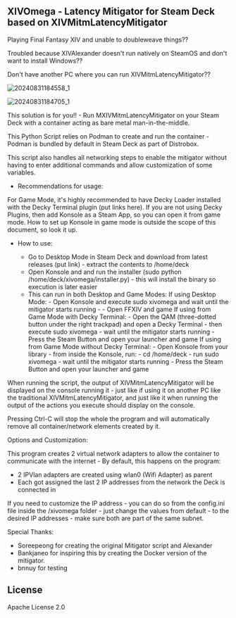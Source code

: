 XIVOmega - Latency Mitigator for Steam Deck based on XIVMitmLatencyMitigator
----------------------------------------------------------------------------

Playing Final Fantasy XIV and unable to doubleweave things?? 

Troubled because XIVAlexander doesn't run natively on SteamOS and don't want to install Windows??

Don't have another PC where you can run XIVMitmLatencyMitigator?? 

![20240831184558_1](https://github.com/user-attachments/assets/9ea2f37b-22dd-4286-8109-de6dd59d22ef)


![20240831184705_1](https://github.com/user-attachments/assets/cfdad1ff-7e45-4f40-85c5-9c995176e643)

This solution is for you!! - Run MXIVMitmLatencyMitigator on your Steam Deck with a container acting as bare metal man-in-the-middle. 

This Python Script relies on Podman to create and run the container - Podman is bundled by default in Steam Deck as part of Distrobox. 

This script also handles all networking steps to enable the mitigator without having to enter additional commands and allow customization of some variables. 

- Recommendations for usage: 

For Game Mode, it's highly recommended to have Decky Loader installed with the Decky Terminal plugin (put links here). If you are not using Decky Plugins, then add Konsole as a Steam App, so you can open it from game mode. How to set up Konsole in game mode is outside the scope of this document, so look it up. 

- How to use:

	- Go to Desktop Mode in Steam Deck and download from latest releases (put link) - extract the contents to /home/deck
	- Open Konsole and and run the installer (sudo python /home/deck/xivomega/installer.py) - this will install the binary 
	so execution is later easier
	- This can run in both Desktop and Game Modes:
		If using Desktop Mode: 
			- Open Konsole and execute sudo xivomega and wait until the mitigator starts running -
			- Open FFXIV and game
		If using from Game Mode with Decky Terminal:
		    - Open the QAM (three-dotted button under the right trackpad) and open a Decky Terminal - then execute sudo xivomega - wait until the mitigator starts running 
		    - Press the Steam Button and open your launcher and game
		If using from Game Mode without Decky Terminal: 
			- Open Konsole from your library - from inside the Konsole, run:
				- cd /home/deck
				- run sudo xivomega - wait until the mitigator starts running
			- Press the Steam Button and open your launcher and game

When running the script, the output of XIVMitmLatencyMitigator will be displayed on the console running it - just like if using it on another PC like the traditional XIVMitmLatencyMitigator, and just like it when running the output of the actions you execute should display on the console. 

Pressing Ctrl-C will stop the whole the program and will automatically remove all container/network elements created by it. 

Options and Customization:

This program creates 2 virtual network adapters to allow the container to communicate with the internet - By default, this happens on the program:

 - 2 IPVlan adapters are created using wlan0 (Wifi Adapter) as parent
 - Each got assigned the last 2 IP addresses from the network the Deck is connected in

 If you need to customize the IP address - you can do so from the config.ini file inside the /xivomega folder - just change the values from default - to the desired IP addresses - make sure both are part of the same subnet. 

Special Thanks:

- Soreepeong for creating the original Mitigator script and Alexander
- Bankjaneo for inspiring this by creating the Docker version of the mitigator.
- bnnuy for testing 

License
-------

Apache License 2.0




